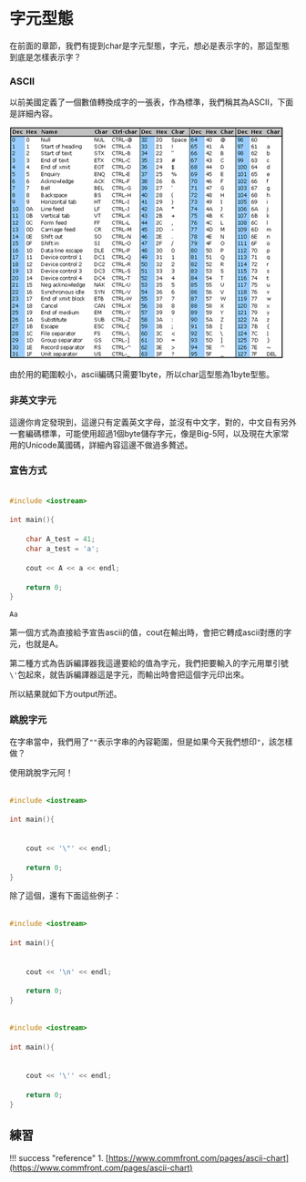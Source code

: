 # 字元型態

在前面的章節，我們有提到char是字元型態，字元，想必是表示字的，那這型態到底是怎樣表示字？

### ASCII
以前美國定義了一個數值轉換成字的一張表，作為標準，我們稱其為ASCII，下面是詳細內容。

![](../media/2/ascii.png)

由於用的範圍較小，ascii編碼只需要1byte，所以char這型態為1byte型態。


### 非英文字元
這邊你肯定發現到，這邊只有定義英文字母，並沒有中文字，對的，中文自有另外一套編碼標準，可能使用超過1個byte儲存字元，像是Big-5阿，以及現在大家常用的Unicode萬國碼，詳細內容這邊不做過多贅述。

### 宣告方式

```cpp linenums="1"

#include <iostream>

int main(){

    char A_test = 41;
    char a_test = 'a';

    cout << A << a << endl;

    return 0;
}

```

```title="output"
Aa
```

第一個方式為直接給予宣告ascii的值，cout在輸出時，會把它轉成ascii對應的字元，也就是A。

第二種方式為告訴編譯器我這邊要給的值為字元，我們把要輸入的字元用單引號``\'``包起來，就告訴編譯器這是字元，而輸出時會把這個字元印出來。

所以結果就如下方output所述。

### 跳脫字元
在字串當中，我們用了``""``表示字串的內容範圍，但是如果今天我們想印``"``，該怎樣做？

使用跳脫字元阿！

```cpp linenums="1" title="跳脫字元範例"

#include <iostream>

int main(){


    cout << '\"' << endl;

    return 0;
}

```

除了這個，還有下面這些例子：

```cpp linenums="1" title="換行範例"

#include <iostream>

int main(){


    cout << '\n' << endl;

    return 0;
}

```

```cpp linenums="1" title="單引號範例"

#include <iostream>

int main(){


    cout << '\'' << endl;

    return 0;
}

```

## 練習

!!! success "reference"
    1.  [https://www.commfront.com/pages/ascii-chart](https://www.commfront.com/pages/ascii-chart)